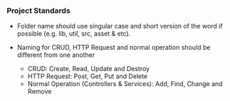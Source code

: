 ### Project Standards

-   Folder name should use singular case and short version of the word if possible (e.g. lib, util, src, asset & etc).

-   Naming for CRUD, HTTP Request and normal operation should be different from one another
    -   CRUD: Create, Read, Update and Destroy
    -   HTTP Request: Post, Get, Put and Delete
    -   Normal Operation (Controllers & Services): Add, Find, Change and Remove
